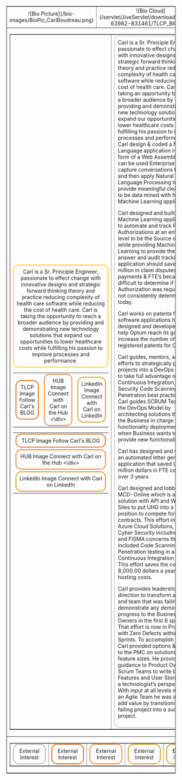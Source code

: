 <table border="1" cellpadding="8" cellspacing="1" style="width: 90%;">

<tbody>

<tr>

<td width="20%">

<div style="text-align: center;">![Bio Picture](/bio-images/BioPic_CarlBoudreau.png)</div>

</td>

<td width="80%">

<div style="text-align: center;">![Bio Cloud](/servlet/JiveServlet/downloadImage/38-63982-831461/TLCP_BIO.png)</div>

</td>

</tr>

<tr>

<td colspan="2">

<table border="1" cellpadding="4" cellspacing="4" style="width: 100%;">

<tbody>

<tr>

<td width="33%">

<div style="border-radius: 15px; border: 2px solid #ffcd00; padding: 8px; text-align: center;">Carl is a Sr. Principle Engineer, passionate to effect change with innovative designs and strategic forward thinking theory and practice reducing complexity of health care software while reducing the cost of health care. Carl is taking the opportunity to reach a broader audience by providing and demonstrating new technology solutions that expand our opportunities to lower healthcare costs while fulfilling his passion to improve processes and performance.</div>

<table border="0" cellpadding="8" cellspacing="1" style="width: 100%;">

<tbody>

<tr>

<td>

<div style="border-radius: 15px; border: 2px solid #d45d00; padding: 8px; text-align: center;">TLCP Image  
Follow Carl's BLOG</div>

</td>

<td>

<div style="border-radius: 15px; border: 2px solid #e77721; padding: 8px; text-align: center;">HUB Image  
Connect with Carl on the Hub <\div></div>

</td>

<td>

<div style="border-radius: 15px; border: 2px solid #d19000; padding: 8px; text-align: center;">LinkedIn Image  
Connect with Carl on LinkedIn</div>

</td>

</tr>

</tbody>

</table>

<table border="0" cellpadding="8" cellspacing="1" style="width: 100%;">

<tbody>

<tr>

<td>

<div style="border-radius: 15px; border: 2px solid #d45d00; padding: 8px; text-align: center;">TLCP Image  
Follow Carl's BLOG</div>

</td>

</tr>

<tr>

<td>

<div style="border-radius: 15px; border: 2px solid #e77721; padding: 8px; text-align: center;">HUB Image  
Connect with Carl on the Hub <\div></div>

</td>

</tr>

<tr>

<td>

<div style="border-radius: 15px; border: 2px solid #d19000; padding: 8px; text-align: center;">LinkedIn Image  
Connect with Carl on LinkedIn</div>

</td>

</tr>

</tbody>

</table>

</td>

<td style="text-align: left;" width="66%">

<div style="border-radius: 15px; border: 2px solid #d0d0cc; padding: 8px; text-align: left;">Carl is a Sr. Principle Engineer, passionate to effect change with innovative designs and strategic forward thinking theory and practice reducing complexity of health care software while reducing the cost of health care. Carl is taking an opportunity to reach a broader audience by providing and demonstrating new technology solutions that expand our opportunities to lower healthcare costs while fulfilling his passion to improve processes and performance. Carl design & coded a Natural Language application in the form of a Web Assembly that can be used Enterprise wide to capture conversations to text and then apply Natural Language Processing to provide meaningful clean data to be data mined with future Machine Learning applications.  

Carl designed and built a Machine Learning application to automate and track Prior Authorizations at an enterprise level to be the Source of Truth, while providing Machine Learning to provide the best answer and audit tracking. This application should save 40 million in claim disputes, payments & FTE’s because it is difficult to determine if a Prior Authorization was required or not consistently determined today.

Carl works on patents for the software applications he has designed and developed, to help Optum reach its goals to increase the number of registered patents for Optum.  

Carl guides, mentors, and lead efforts to strategically position projects into a DevOps model to take full advantage of AGILE, Continuous Integration, Security Code Scanning and Penetration best practices. Carl guides SCRUM Teams into the DevOps Model by architecting solutions that put the Business in charge of functionality deployments when Business wants to provide new functionality.  

Carl has designed and written an automated letter generating application that saved UHG 14 million dollars in FTE costs over 3 years  

Carl designed and lobbied for MCD-Online which is an SOA solution with API and Web Sites to put UHG into a better position to compete for M&V contracts. This effort included Azure Cloud Solutions, and Cyber Security including NIST and FISMA concerns that included Code Scanning and Penetration testing in a Continuous Integration SDLC. This effort saves the company 8,000.00 dollars a year in hosting costs.

Carl provides leadership direction to transform a project and team that was failing to demonstrate any demonstrable progress to the Business Owners in the first 6 sprints. That effort is now in Production with Zero Defects within 10 Sprints. To accomplish this Carl provided options & input to the PMC on solutions and feature sizes. He provided guidance to Product Owners & Scrum Teams to write better Features and User Stories from a technologist’s perspective. With input at all levels with in an Agile Team he was able to add value by transitioning a failing project into a successful project.

</div>

</td>

</tr>

</tbody>

</table>

</td>

</tr>

<tr>

<td colspan="2">

<table border="1" cellpadding="4" cellspacing="4" style="width: 100%;">

<tbody>

<tr>

<td width="20%">

<div style="border-radius: 15px; border: 2px solid #b1b3b2; padding: 8px; text-align: center;">External Interest</div>

</td>

<td width="20%">

<div style="border-radius: 15px; border: 2px solid #d45d00; padding: 8px; text-align: center;">External Interest</div>

</td>

<td width="20%">

<div style="border-radius: 15px; border: 2px solid #e77721; padding: 8px; text-align: center;">External Interest</div>

</td>

<td width="20%">

<div style="border-radius: 15px; border: 2px solid #d19000; padding: 8px; text-align: center;">External Interest</div>

</td>

<td width="20%">

<div style="border-radius: 15px; border: 2px solid #d19000; padding: 8px; text-align: center;">External Interest</div>

</td>

</tr>

</tbody>

</table>

</td>

</tr>

</tbody>

</table>

